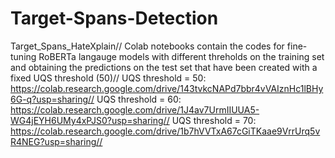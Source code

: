 # Target-Spans-Detection
Target_Spans_HateXplain//
Colab notebooks contain the codes for fine-tuning RoBERTa langauge models with different threholds on the training set and obtaining the predictions on the test set that have been created with a fixed UQS threshold (50)//
  UQS threshold = 50: https://colab.research.google.com/drive/143tvkcNAPd7bbr4vVAIznHc1lBHy6G-q?usp=sharing//
  UQS threshold = 60: https://colab.research.google.com/drive/1J4av7UrmIIUUA5-WG4jEYH6UMy4xPJS0?usp=sharing//
  UQS threshold = 70: https://colab.research.google.com/drive/1b7hVVTxA67cGiTKaae9VrrUrq5vR4NEG?usp=sharing//
